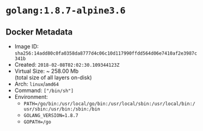 # `golang:1.8.7-alpine3.6`

## Docker Metadata

- Image ID: `sha256:14add80c0fa0358da8777d4c06c10d117990ffdd564d06e7410af2e3987c341b`
- Created: `2018-02-08T02:02:30.109344123Z`
- Virtual Size: ~ 258.00 Mb  
  (total size of all layers on-disk)
- Arch: `linux`/`amd64`
- Command: `["/bin/sh"]`
- Environment:
  - `PATH=/go/bin:/usr/local/go/bin:/usr/local/sbin:/usr/local/bin:/usr/sbin:/usr/bin:/sbin:/bin`
  - `GOLANG_VERSION=1.8.7`
  - `GOPATH=/go`
